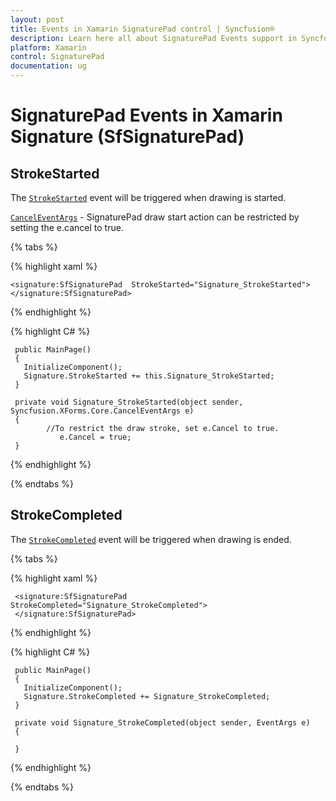 ```yaml
---
layout: post
title: Events in Xamarin SignaturePad control | Syncfusion®
description: Learn here all about SignaturePad Events support in Syncfusion® Xamarin SignaturePad (SfSignaturePad) control and more.
platform: Xamarin
control: SignaturePad
documentation: ug
---
```


# SignaturePad Events in Xamarin Signature (SfSignaturePad)

## StrokeStarted 

The [`StrokeStarted`](https://help.syncfusion.com/cr/xamarin/Syncfusion.XForms.SignaturePad.SfSignaturePad.html#Syncfusion_XForms_SignaturePad_SfSignaturePad_StrokeStarted) event will be triggered when drawing is started.

[`CancelEventArgs`](https://help.syncfusion.com/cr/xamarin/Syncfusion.XForms.Core.CancelEventArgs.html) - SignaturePad draw start action can be restricted by setting the e.cancel to true.

{% tabs %}

{% highlight xaml %}

    <signature:SfSignaturePad  StrokeStarted="Signature_StrokeStarted">
    </signature:SfSignaturePad>

{% endhighlight %}

{% highlight C# %}

     public MainPage()
     {
       InitializeComponent();
       Signature.StrokeStarted += this.Signature_StrokeStarted;
     }

     private void Signature_StrokeStarted(object sender, Syncfusion.XForms.Core.CancelEventArgs e)        
     {
            //To restrict the draw stroke, set e.Cancel to true.
               e.Cancel = true;
     }

{% endhighlight %}

{% endtabs %}

## StrokeCompleted

The [`StrokeCompleted`](https://help.syncfusion.com/cr/xamarin/Syncfusion.XForms.SignaturePad.SfSignaturePad.html#Syncfusion_XForms_SignaturePad_SfSignaturePad_StrokeCompleted) event will be triggered when drawing is ended.

{% tabs %}

{% highlight xaml %}

     <signature:SfSignaturePad StrokeCompleted="Signature_StrokeCompleted">
     </signature:SfSignaturePad>

{% endhighlight %}

{% highlight C# %}

     public MainPage()
     {
       InitializeComponent();
       Signature.StrokeCompleted += Signature_StrokeCompleted;
     }

     private void Signature_StrokeCompleted(object sender, EventArgs e)
     {

     }

{% endhighlight %}

{% endtabs %}